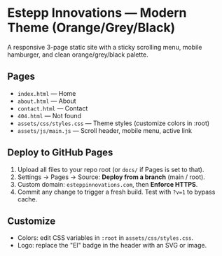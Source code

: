 # Estepp Innovations — Modern Theme (Orange/Grey/Black)

A responsive 3-page static site with a sticky scrolling menu, mobile hamburger, and clean orange/grey/black palette.

## Pages
- `index.html` — Home
- `about.html` — About
- `contact.html` — Contact
- `404.html` — Not found
- `assets/css/styles.css` — Theme styles (customize colors in :root)
- `assets/js/main.js` — Scroll header, mobile menu, active link

## Deploy to GitHub Pages
1. Upload all files to your repo root (or `docs/` if Pages is set to that).
2. Settings → Pages → Source: **Deploy from a branch** (main / root).
3. Custom domain: `esteppinnovations.com`, then **Enforce HTTPS**.
4. Commit any change to trigger a fresh build. Test with `?v=1` to bypass cache.

## Customize
- Colors: edit CSS variables in `:root` in `assets/css/styles.css`.
- Logo: replace the "EI" badge in the header with an SVG or image.
